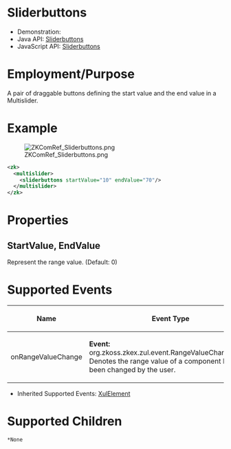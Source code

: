 # Sliderbuttons

- Demonstration:
- Java API:
  [Sliderbuttons](http://www.zkoss.org/javadoc/latest/zk/org/zkoss/zkex/zul/Sliderbuttons.html)
- JavaScript API:
  [Sliderbuttons](http://www.zkoss.org/javadoc/latest/jsdoc/zkex/slider/Sliderbuttons.html)

# Employment/Purpose

A pair of draggable buttons defining the start value and the end value
in a Multislider.

# Example

<figure>
<img src="ZKComRef_Sliderbuttons.png"
title="ZKComRef_Sliderbuttons.png" />
<figcaption>ZKComRef_Sliderbuttons.png</figcaption>
</figure>

``` xml
<zk>
  <multislider>
    <sliderbuttons startValue="10" endValue="70"/>
  </multislider>
</zk>
```

# Properties

## StartValue, EndValue

Represent the range value. (Default: 0)

# Supported Events

<table>
<thead>
<tr class="header">
<th><center>
<p>Name</p>
</center></th>
<th><center>
<p>Event Type</p>
</center></th>
</tr>
</thead>
<tbody>
<tr class="odd">
<td><center>
<p>onRangeValueChange</p>
</center></td>
<td><p><strong>Event:</strong>
<javadoc>org.zkoss.zkex.zul.event.RangeValueChangeEvent</javadoc>
Denotes the range value of a component has been changed by the
user.</p></td>
</tr>
</tbody>
</table>

- Inherited Supported Events: [
  XulElement](ZK_Component_Reference/Base_Components/XulElement#Supported_Events)

# Supported Children

`*None`

